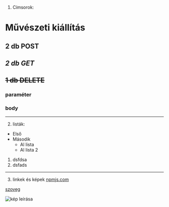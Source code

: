 1. Címsorok:
# Művészeti kiállítás
## **2 db POST**
## *2 db GET*
## ~~1 db DELETE~~
### paraméter
### body
---
2. listák:
- Első
- Második
    - Al lista
    - Al lista 2

1. dsfdsa
2. dsfads
---
3. linkek és képek
[npmjs.com](https://npmjs.com)

[szoveg](https://asdasd.com)

![kép leírása](https://www.fuggonyneked.hu/images/joshop/products/kepek/70-100/59.jpg)